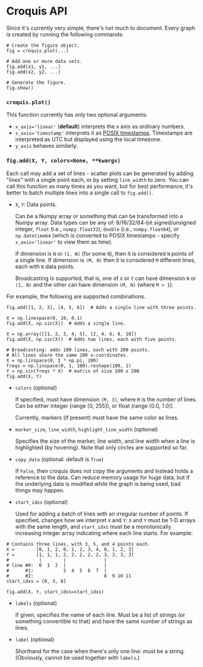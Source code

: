 # Croquis API

Since it's currently very simple, there's not much to document.  Every graph is
created by running the following commands:

```
# Create the figure object.
fig = croquis.plot(...)

# Add one or more data sets.
fig.add(x1, y1, ...)
fig.add(x2, y2, ...)

# Generate the figure.
fig.show()
```

### `croquis.plot()`

This function currently has only two optional arguments:

* `x_axis='linear'` (**default**) interprets the x axis as ordinary numbers.
* `x_axis='timestamp'` interprets it as [POSIX timestamps](https://en.wikipedia.org/wiki/Unix_time).
  Timestamps are interpreted as UTC but displayed using the local timezone.
* `y_axis` behaves similarly.

### `fig.add(X, Y, colors=None, **kwargs)`

Each call may add a set of lines - scatter plots can be generated by adding
"lines" with a single point each, or by setting `line_width` to zero.  You can
call this function as many times as you want, but for best performance, it's
better to batch multiple lines into a single call to `fig.add()`.

* `X`, `Y`: Data points.

  Can be a Numpy array or something that can be transformed into a Numpy array.
  Data types can be any of: 8/16/32/64-bit signed/unsigned integer, `float`
  (i.e., `numpy.float32`), `double` (i.e., `numpy.float64`), or `np.datetime64`
  (which is converted to POSIX timestamps - specify `x_axis='linear'` to view
  them as time).

  If dimension is `N` or `(1, N)` (for some `N`), then it is considered `N`
  points of a single line.  If dimension is `(M, N)` then it is considered `M`
  different lines, each with `N` data points.

  Broadcasting is supported, that is, one of `X` or `Y` can have dimension `N`
  or `(1, N)` and the other can have dimension `(M, N)` (where `M > 1`).

For example, the following are supported combinations.

```
fig.add([1, 2, 3], [4, 5, 6])  # Adds a single line with three points.

X = np.linespace(0, 10, 0.1)
fig.add(X, np.sin(X))  # Adds a single line.

X = np.array([[1, 2, 3, 4, 5], [2, 4, 6, 8, 10])
fig.add(X, np.sin(X))  # Adds two lines, each with five points.

# Broadcasting: adds 100 lines, each with 200 points.
# All lines share the same 200 x-coordinates.
X = np.linspace(0, 2 * np.pi, 200)
freqs = np.linspace(0, 1, 100).reshape(100, 1)
Y = np.sin(freqs * X)  # matrix of size 100 x 200
fig.add(X, Y)
```

* `colors` (optional)

  If specified, must have dimension `(M, 3)`, where `M` is the number of lines.
  Can be either integer (range [0, 255]), or float (range [0.0, 1.0]).

  Currently, markers (if present) must have the same color as lines.

* `marker_size`, `line_width`, `highlight_line_width` (optional)

  Specifies the size of the marker, line width, and line width when a line is
  highlighted (by hovering).  Note that only circles are supported so far.

* `copy_data` (optional: default is `True`)

  If `False`, then croquis does not copy the arguments and instead holds a
  reference to the data.  Can reduce memory usage for huge data, but if the
  underlying data is modified while the graph is being used, bad things may
  happen.

* `start_idxs` (optional)

  Used for adding a batch of lines with an irregular number of points.  If
  specified, changes how we interpret `X` and `Y`: `X` and `Y` must be 1-D
  arrays with the same length, and `start_idxs` must be a monotonically
  increasing integer array indicating where each line starts.  For example:

```
# Contains three lines, with 3, 5, and 4 points each.
X =        [0, 1, 2, 0, 1, 2, 3, 4, 0, 1, 2, 3]
Y =        [1, 1, 1, 2, 2, 2, 2, 2, 3, 3, 3, 3]
#           |        |              |
# line #0:  0  1  2  |              |
#      #1:           3  4  5  6  7  |
#      #2:                          8  9 10 11
start_idxs = [0, 3, 8]

fig.add(X, Y, start_idxs=start_idxs)
```

* `labels` (optional)

  If given, specifies the name of each line.  Must be a list of strings (or
  something convertible to that) and have the same number of strings as lines.

* `label` (optional)

  Shorthand for the case when there's only one line: must be a string.
  (Obviously, cannot be used together with `labels`.)
